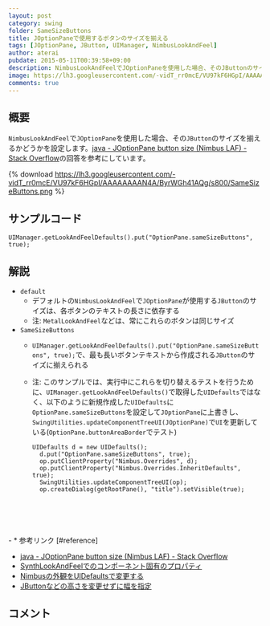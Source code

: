 ```yaml
---
layout: post
category: swing
folder: SameSizeButtons
title: JOptionPaneで使用するボタンのサイズを揃える
tags: [JOptionPane, JButton, UIManager, NimbusLookAndFeel]
author: aterai
pubdate: 2015-05-11T00:39:58+09:00
description: NimbusLookAndFeelでJOptionPaneを使用した場合、そのJButtonのサイズを揃えるかどうかを設定します。
image: https://lh3.googleusercontent.com/-vidT_rr0mcE/VU97kF6HGpI/AAAAAAAAN4A/ByrWGh41AQg/s800/SameSizeButtons.png
comments: true
---
```

## 概要
`NimbusLookAndFeel`で`JOptionPane`を使用した場合、その`JButton`のサイズを揃えるかどうかを設定します。[java - JOptionPane button size (Nimbus LAF) - Stack Overflow](https://stackoverflow.com/questions/30138984/joptionpane-button-size-nimbus-laf)の回答を参考にしています。

{% download https://lh3.googleusercontent.com/-vidT_rr0mcE/VU97kF6HGpI/AAAAAAAAN4A/ByrWGh41AQg/s800/SameSizeButtons.png %}

## サンプルコード
<pre class="prettyprint"><code>UIManager.getLookAndFeelDefaults().put("OptionPane.sameSizeButtons", true);
</code></pre>

## 解説
- `default`
    - デフォルトの`NimbusLookAndFeel`で`JOptionPane`が使用する`JButton`のサイズは、各ボタンのテキストの長さに依存する
    - 注: `MetalLookAndFeel`などは、常にこれらのボタンは同じサイズ
- `SameSizeButtons`
    - `UIManager.getLookAndFeelDefaults().put("OptionPane.sameSizeButtons", true);`で、最も長いボタンテキストから作成される`JButton`のサイズに揃えられる
    - 注: このサンプルでは、実行中にこれらを切り替えるテストを行うために、`UIManager.getLookAndFeelDefaults()`で取得した`UIDefaults`ではなく、以下のように新規作成した`UIDefaults`に`OptionPane.sameSizeButtons`を設定して`JOptionPane`に上書きし、`SwingUtilities.updateComponentTreeUI(JOptionPane)`で`UI`を更新している(`OptionPane.buttonAreaBorder`でテスト)
        
        <pre class="prettyprint"><code>UIDefaults d = new UIDefaults();
        d.put("OptionPane.sameSizeButtons", true);
        op.putClientProperty("Nimbus.Overrides", d);
        op.putClientProperty("Nimbus.Overrides.InheritDefaults", true);
        SwingUtilities.updateComponentTreeUI(op);
        op.createDialog(getRootPane(), "title").setVisible(true);
</code></pre>
    - * 参考リンク [#reference]
- [java - JOptionPane button size (Nimbus LAF) - Stack Overflow](https://stackoverflow.com/questions/30138984/joptionpane-button-size-nimbus-laf)
- [SynthLookAndFeelでのコンポーネント固有のプロパティ](https://docs.oracle.com/javase/jp/8/docs/api/javax/swing/plaf/synth/doc-files/componentProperties.html)
- [Nimbusの外観をUIDefaultsで変更する](https://ateraimemo.com/Swing/UIDefaultsOverrides.html)
- [JButtonなどの高さを変更せずに幅を指定](https://ateraimemo.com/Swing/ButtonWidth.html)

<!-- dummy comment line for breaking list -->

## コメント
